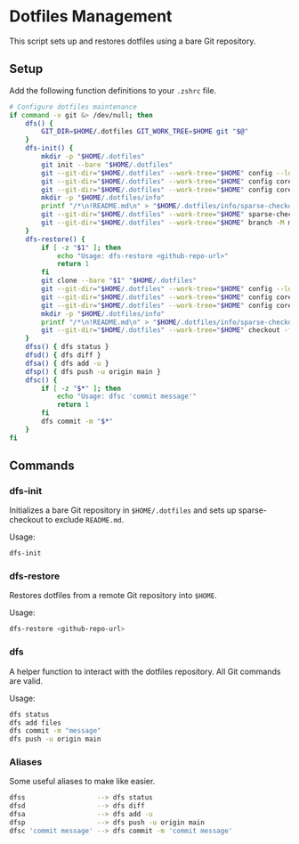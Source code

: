 # Dotfiles Management

This script sets up and restores dotfiles using a bare Git repository.

## Setup

Add the following function definitions to your `.zshrc` file.

```sh
# Configure dotfiles maintenance
if command -v git &> /dev/null; then
    dfs() {
        GIT_DIR=$HOME/.dotfiles GIT_WORK_TREE=$HOME git "$@"
    }
    dfs-init() {
        mkdir -p "$HOME/.dotfiles"
        git init --bare "$HOME/.dotfiles"
        git --git-dir="$HOME/.dotfiles" --work-tree="$HOME" config --local status.showUntrackedFiles no
        git --git-dir="$HOME/.dotfiles" --work-tree="$HOME" config core.sparseCheckout true
        git --git-dir="$HOME/.dotfiles" --work-tree="$HOME" config core.sparseCheckoutCone false
        mkdir -p "$HOME/.dotfiles/info"
        printf "/*\n!README.md\n" > "$HOME/.dotfiles/info/sparse-checkout"
        git --git-dir="$HOME/.dotfiles" --work-tree="$HOME" sparse-checkout reapply
        git --git-dir="$HOME/.dotfiles" --work-tree="$HOME" branch -M main
    }
    dfs-restore() {
        if [ -z "$1" ]; then
            echo "Usage: dfs-restore <github-repo-url>"
            return 1
        fi
        git clone --bare "$1" "$HOME/.dotfiles"
        git --git-dir="$HOME/.dotfiles" --work-tree="$HOME" config --local status.showUntrackedFiles no
        git --git-dir="$HOME/.dotfiles" --work-tree="$HOME" config core.sparseCheckout true
        git --git-dir="$HOME/.dotfiles" --work-tree="$HOME" config core.sparseCheckoutCone false
        mkdir -p "$HOME/.dotfiles/info"
        printf "/*\n!README.md\n" > "$HOME/.dotfiles/info/sparse-checkout"
        git --git-dir="$HOME/.dotfiles" --work-tree="$HOME" checkout -f
    }
    dfss() { dfs status }
    dfsd() { dfs diff }
    dfsa() { dfs add -u }
    dfsp() { dfs push -u origin main }
    dfsc() {
        if [ -z "$*" ]; then
            echo "Usage: dfsc 'commit message'"
            return 1
        fi
        dfs commit -m "$*"
    }
fi
```

## Commands

### dfs-init

Initializes a bare Git repository in `$HOME/.dotfiles` and sets up sparse-checkout to exclude `README.md`.

Usage:

```sh
dfs-init
```

### dfs-restore

Restores dotfiles from a remote Git repository into `$HOME`.

Usage:

```sh
dfs-restore <github-repo-url>
```

### dfs

A helper function to interact with the dotfiles repository. All Git commands are valid.

Usage:

```sh
dfs status
dfs add files
dfs commit -m "message"
dfs push -u origin main
```

### Aliases

Some useful aliases to make like easier.

```sh
dfss                  --> dfs status
dfsd                  --> dfs diff
dfsa                  --> dfs add -u
dfsp                  --> dfs push -u origin main
dfsc 'commit message' --> dfs commit -m 'commit message'
```
